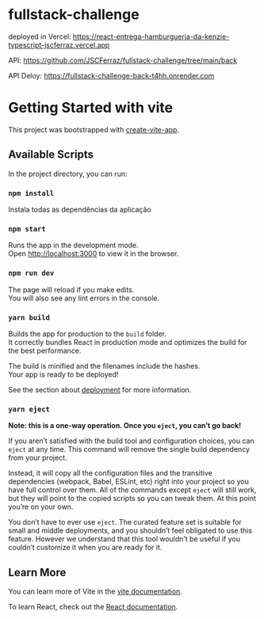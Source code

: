 # fullstack-challenge

deployed in Vercel: https://react-entrega-hamburgueria-da-kenzie-typescript-jscferraz.vercel.app

API: https://github.com/JSCFerraz/fullstack-challenge/tree/main/back

API Deloy: https://fullstack-challenge-back-t4hh.onrender.com

# Getting Started with vite

This project was bootstrapped with [create-vite-app](https://github.com/vitejs/create-vite-app).

## Available Scripts

In the project directory, you can run:

### `npm install`

Instala todas as dependências da aplicação

### `npm start`

Runs the app in the development mode.\
Open [http://localhost:3000](http://localhost:3000) to view it in the browser.

### `npm run dev`

The page will reload if you make edits.\
You will also see any lint errors in the console.

### `yarn build`

Builds the app for production to the `build` folder.\
It correctly bundles React in production mode and optimizes the build for the best performance.

The build is minified and the filenames include the hashes.\
Your app is ready to be deployed!

See the section about [deployment](https://facebook.github.io/create-react-app/docs/deployment) for more information.

### `yarn eject`

**Note: this is a one-way operation. Once you `eject`, you can’t go back!**

If you aren’t satisfied with the build tool and configuration choices, you can `eject` at any time. This command will remove the single build dependency from your project.

Instead, it will copy all the configuration files and the transitive dependencies (webpack, Babel, ESLint, etc) right into your project so you have full control over them. All of the commands except `eject` will still work, but they will point to the copied scripts so you can tweak them. At this point you’re on your own.

You don’t have to ever use `eject`. The curated feature set is suitable for small and middle deployments, and you shouldn’t feel obligated to use this feature. However we understand that this tool wouldn’t be useful if you couldn’t customize it when you are ready for it.

## Learn More

You can learn more of Vite in the [vite documentation](https://vitejs.dev/).

To learn React, check out the [React documentation](https://reactjs.org/).
